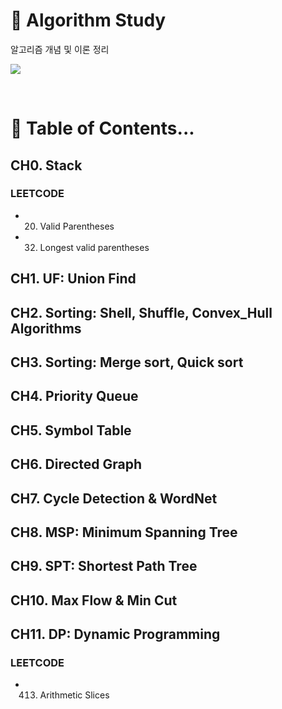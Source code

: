 # 📖 Algorithm Study
알고리즘 개념 및 이론 정리

<a href="https://www.notion.so/e85505c7e78e475eaf0b75622f1fa848?pvs=4" target="_blank"><img src="https://img.shields.io/badge/Notion : Algorithm-black?style=for-the-badge&logo=notion&logoColor=white"/></a>

</br>

# 🔖 Table of Contents...
## CH0. Stack
### LEETCODE
- 20. Valid Parentheses
- 32. Longest valid parentheses

## CH1. UF: Union Find

## CH2. Sorting: Shell, Shuffle, Convex_Hull Algorithms

## CH3. Sorting: Merge sort, Quick sort

## CH4. Priority Queue

## CH5. Symbol Table

## CH6. Directed Graph

## CH7. Cycle Detection & WordNet

## CH8. MSP: Minimum Spanning Tree

## CH9. SPT: Shortest Path Tree

## CH10. Max Flow & Min Cut

## CH11. DP: Dynamic Programming
### LEETCODE
- 413. Arithmetic Slices